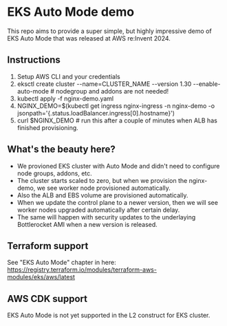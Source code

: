 # EKS Auto Mode demo

This repo aims to provide a super simple, but highly impressive demo of EKS Auto Mode that was released at AWS re:Invent 2024.

## Instructions

1. Setup AWS CLI and your credentials
2. eksctl create cluster --name=CLUSTER_NAME --version 1.30 --enable-auto-mode # nodegroup and addons are not needed!
3. kubectl apply -f nginx-demo.yaml
4. NGINX_DEMO=$(kubectl get ingress nginx-ingress -n nginx-demo -o jsonpath='{.status.loadBalancer.ingress[0].hostname}')
5. curl $NGINX_DEMO # run this after a couple of minutes when ALB has finished provisioning.

## What's the beauty here?

- We provioned EKS cluster with Auto Mode and didn't need to configure node groups, addons, etc.
- The cluster starts scaled to zero, but when we provision the nginx-demo, we see worker node provisioned automatically.
- Also the ALB and EBS volume are provisioned automatically.
- When we update the control plane to a newer version, then we will see worker nodes upgraded automatically after certain delay.
- The same will happen with security updates to the underlaying Bottlerocket AMI when a new version is released.

## Terraform support

See "EKS Auto Mode" chapter in here: https://registry.terraform.io/modules/terraform-aws-modules/eks/aws/latest

## AWS CDK support

EKS Auto Mode is not yet supported in the L2 construct for EKS cluster.